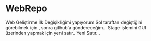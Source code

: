 # WebRepo
Web Geliştirme
İlk Değişikliğimi yapıyorum Sol taraftan değiştiğini görebilmek için , sonra github'a göndereceğim...
Stage işlemini GUI üzerinden  yapmak için yeni satır..
Yeni Satır... 
